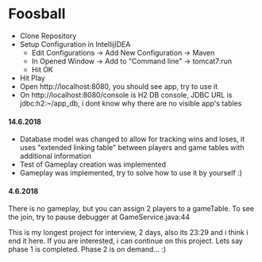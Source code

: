 # Foosball

- Clone Repository
- Setup Configuration in IntellijIDEA
    - Edit Configurations -> Add New Configuration -> Maven
    - In Opened Window -> Add to "Command line" -> tomcat7:run
    - Hit OK
- Hit Play
- Open http://localhost:8080, you should see app, try to use it
- On http://localhost:8080/console is H2 DB console, JDBC URL is jdbc:h2:~/app_db, i dont know why there are no visible app's tables


#### 14.6.2018

- Database model was changed to allow for tracking wins and loses, it uses "extended linking table" between players and game tables with additional information
- Test of Gameplay creation was implemented
- Gameplay was implemented, try to solve how to use it by yourself :)

#### 4.6.2018

There is no gameplay, but you can assign 2 players to a gameTable. To see
the join, try to pause debugger at GameService.java:44

This is my longest project for interview, 2 days, also its 23:29 and
i think i end it here. If you are interested, i can continue on this
project. Lets say phase 1 is completed. Phase 2 is on demand... :)
